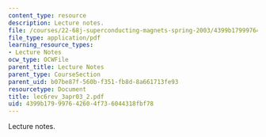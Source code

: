 ```yaml
---
content_type: resource
description: Lecture notes.
file: /courses/22-68j-superconducting-magnets-spring-2003/4399b179997642604f736044318fbf78_lec6rev_3apr03_2.pdf
file_type: application/pdf
learning_resource_types:
- Lecture Notes
ocw_type: OCWFile
parent_title: Lecture Notes
parent_type: CourseSection
parent_uid: b07be87f-560b-f351-fb8d-8a661713fe93
resourcetype: Document
title: lec6rev_3apr03_2.pdf
uid: 4399b179-9976-4260-4f73-6044318fbf78
---
```

Lecture notes.

